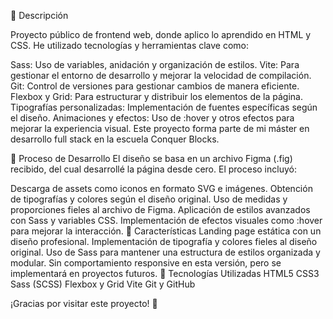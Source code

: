 📌 Descripción

Proyecto público de frontend web, donde aplico lo aprendido en HTML y CSS. He utilizado tecnologías y herramientas clave como:

Sass: Uso de variables, anidación y organización de estilos.
Vite: Para gestionar el entorno de desarrollo y mejorar la velocidad de compilación.
Git: Control de versiones para gestionar cambios de manera eficiente.
Flexbox y Grid: Para estructurar y distribuir los elementos de la página.
Tipografías personalizadas: Implementación de fuentes específicas según el diseño.
Animaciones y efectos: Uso de :hover y otros efectos para mejorar la experiencia visual.
Este proyecto forma parte de mi máster en desarrollo full stack en la escuela Conquer Blocks.

🎨 Proceso de Desarrollo
El diseño se basa en un archivo Figma (.fig) recibido, del cual desarrollé la página desde cero. El proceso incluyó:

Descarga de assets como iconos en formato SVG e imágenes.
Obtención de tipografías y colores según el diseño original.
Uso de medidas y proporciones fieles al archivo de Figma.
Aplicación de estilos avanzados con Sass y variables CSS.
Implementación de efectos visuales como :hover para mejorar la interacción.
🚀 Características
Landing page estática con un diseño profesional.
Implementación de tipografía y colores fieles al diseño original.
Uso de Sass para mantener una estructura de estilos organizada y modular.
Sin comportamiento responsive en esta versión, pero se implementará en proyectos futuros.
📂 Tecnologías Utilizadas
HTML5
CSS3
Sass (SCSS)
Flexbox y Grid
Vite
Git y GitHub

¡Gracias por visitar este proyecto! 🚀

